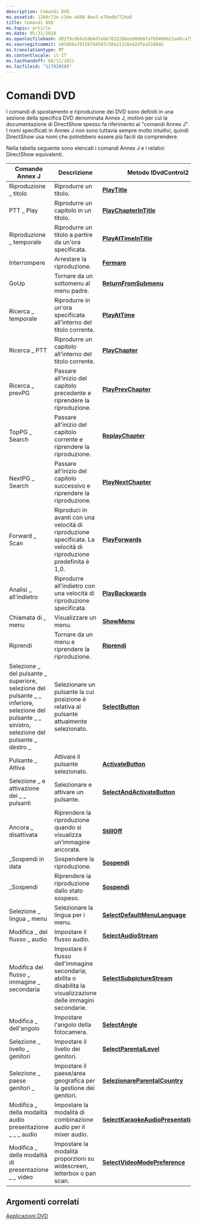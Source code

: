 ```yaml
---
description: Comandi DVD
ms.assetid: 1204c73e-c3de-4488-8ee3-e76edbf72da0
title: Comandi DVD
ms.topic: article
ms.date: 05/31/2018
ms.openlocfilehash: d02f9c0b6a50b6d7eb67832286ee980b0faf69460621a46caf98089efc24b19c
ms.sourcegitcommit: e858bbe701567d4583c50a11326e42d7ea51804b
ms.translationtype: MT
ms.contentlocale: it-IT
ms.lasthandoff: 08/11/2021
ms.locfileid: "117820585"
---
```

# <a name="dvd-commands"></a>Comandi DVD

I comandi di spostamento e riproduzione dei DVD sono definiti in una sezione della specifica DVD denominata Annex J, motivo per cui la documentazione di DirectShow spesso fa riferimento ai "comandi Annex J". I nomi specificati in Annex J non sono tuttavia sempre molto intuitivi, quindi DirectShow usa nomi che potrebbero essere più facili da comprendere.

Nella tabella seguente sono elencati i comandi Annex J e i relativi DirectShow equivalenti.



| Comando Annex J                                                                           | Descrizione                                                                  | Metodo IDvdControl2                                                                           |
|-------------------------------------------------------------------------------------------|------------------------------------------------------------------------------|-----------------------------------------------------------------------------------------------|
| Riproduzione \_ titolo                                                                               | Riprodurre un titolo.                                                                | [**PlayTitle**](/windows/desktop/api/Strmif/nf-strmif-idvdcontrol2-playtitle)                                                   |
| PTT \_ Play                                                                                 | Riprodurre un capitolo in un titolo.                                                   | [**PlayChapterInTitle**](/windows/desktop/api/Strmif/nf-strmif-idvdcontrol2-playchapterintitle)                                 |
| Riproduzione \_ temporale                                                                                | Riprodurre un titolo a partire da un'ora specificata.                                 | [**PlayAtTimeInTitle**](/windows/desktop/api/Strmif/nf-strmif-idvdcontrol2-playattimeintitle)                                   |
| Interrompere                                                                                      | Arrestare la riproduzione.                                                               | [**Fermare**](/windows/desktop/api/Strmif/nf-strmif-idvdcontrol2-stop)                                                             |
| GoUp                                                                                      | Tornare da un sottomenu al menu padre.                                    | [**ReturnFromSubmenu**](/windows/desktop/api/Strmif/nf-strmif-idvdcontrol2-returnfromsubmenu)                                   |
| Ricerca \_ temporale                                                                              | Riprodurre in un'ora specificata all'interno del titolo corrente.                           | [**PlayAtTime**](/windows/desktop/api/Strmif/nf-strmif-idvdcontrol2-playattime)                                                 |
| Ricerca \_ PTT                                                                               | Riprodurre un capitolo all'interno del titolo corrente.                                     | [**PlayChapter**](/windows/desktop/api/Strmif/nf-strmif-idvdcontrol2-playchapter)                                               |
| Ricerca \_ prevPG                                                                            | Passare all'inizio del capitolo precedente e riprendere la riproduzione.                 | [**PlayPrevChapter**](/windows/desktop/api/Strmif/nf-strmif-idvdcontrol2-playprevchapter)                                       |
| TopPG \_ Search                                                                             | Passare all'inizio del capitolo corrente e riprendere la riproduzione.                  | [**ReplayChapter**](/windows/desktop/api/Strmif/nf-strmif-idvdcontrol2-replaychapter)                                           |
| NextPG \_ Search                                                                            | Passare all'inizio del capitolo successivo e riprendere la riproduzione.                     | [**PlayNextChapter**](/windows/desktop/api/Strmif/nf-strmif-idvdcontrol2-playnextchapter)                                       |
| Forward \_ Scan                                                                             | Riproduci in avanti con una velocità di riproduzione specificata. La velocità di riproduzione predefinita è 1,0. | [**PlayForwards**](/windows/desktop/api/Strmif/nf-strmif-idvdcontrol2-playforwards)                                             |
| Analisi \_ all'indietro                                                                            | Riprodurre all'indietro con una velocità di riproduzione specificata.                                  | [**PlayBackwards**](/windows/desktop/api/Strmif/nf-strmif-idvdcontrol2-playbackwards)                                           |
| Chiamata di \_ menu                                                                                | Visualizzare un menu.                                                                 | [**ShowMenu**](/windows/desktop/api/Strmif/nf-strmif-idvdcontrol2-showmenu)                                                     |
| Riprendi                                                                                    | Tornare da un menu e riprendere la riproduzione.                                      | [**Riprendi**](/windows/desktop/api/Strmif/nf-strmif-idvdcontrol2-resume)                                                         |
| Selezione \_ del pulsante \_ superiore, selezione del pulsante \_ \_ inferiore, selezione del pulsante \_ \_ sinistro, selezione del pulsante \_ destro \_ | Selezionare un pulsante la cui posizione è relativa al pulsante attualmente selezionato. | [**SelectButton**](/windows/desktop/api/Strmif/nf-strmif-idvdcontrol2-selectbutton)                                             |
| Pulsante \_ Attiva                                                                          | Attivare il pulsante selezionato.                                                | [**ActivateButton**](/windows/desktop/api/Strmif/nf-strmif-idvdcontrol2-activatebutton)                                         |
| Selezione \_ e attivazione dei \_ \_ pulsanti                                                             | Selezionare e attivare un pulsante.                                                | [**SelectAndActivateButton**](/windows/desktop/api/Strmif/nf-strmif-idvdcontrol2-selectandactivatebutton)                       |
| Ancora \_ disattivata                                                                                | Riprendere la riproduzione quando si visualizza un'immagine ancorata.                               | [**StillOff**](/windows/desktop/api/Strmif/nf-strmif-idvdcontrol2-stilloff)                                                     |
| \_Sospendi in data                                                                                 | Sospendere la riproduzione.                                                              | [**Sospendi**](/windows/desktop/api/Strmif/nf-strmif-idvdcontrol2-pause)                                                           |
| \_Sospendi                                                                                | Riprendere la riproduzione dallo stato sospeso.                                       | [**Sospendi**](/windows/desktop/api/Strmif/nf-strmif-idvdcontrol2-pause)                                                           |
| Selezione \_ lingua \_ menu                                                                    | Selezionare la lingua per i menu.                                               | [**SelectDefaultMenuLanguage**](/windows/desktop/api/Strmif/nf-strmif-idvdcontrol2-selectdefaultmenulanguage)                   |
| Modifica \_ del flusso \_ audio                                                                     | Impostare il flusso audio.                                                        | [**SelectAudioStream**](/windows/desktop/api/Strmif/nf-strmif-idvdcontrol2-selectaudiostream)                                   |
| Modifica del flusso \_ immagine \_ secondaria                                                               | Impostare il flusso dell'immagine secondaria; abilita o disabilita la visualizzazione delle immagini secondarie.             | [**SelectSubpictureStream**](/windows/desktop/api/Strmif/nf-strmif-idvdcontrol2-selectsubpicturestream)                         |
| Modifica \_ dell'angolo                                                                             | Impostare l'angolo della fotocamera.                                                        | [**SelectAngle**](/windows/desktop/api/Strmif/nf-strmif-idvdcontrol2-selectangle)                                               |
| Selezione \_ livello \_ genitori                                                                   | Impostare il livello dei genitori.                                                      | [**SelectParentalLevel**](/windows/desktop/api/Strmif/nf-strmif-idvdcontrol2-selectparentallevel)                               |
| Selezione \_ paese genitori \_                                                                 | Impostare il paese/area geografica per la gestione dei genitori.                              | [**SelezionareParentalCountry**](/windows/desktop/api/Strmif/nf-strmif-idvdcontrol2-selectparentalcountry)                           |
| Modifica \_ della modalità audio presentazione \_ \_ \_ audio                                                | Impostare la modalità di combinazione audio per il mixer audio.                                       | [**SelectKaraokeAudioPresentationMode**](/windows/desktop/api/Strmif/nf-strmif-idvdcontrol2-selectkaraokeaudiopresentationmode) |
| Modifica \_ della modalità di presentazione \_ \_ video                                                         | Impostare la modalità proporzioni su widescreen, letterbox o pan scan.             | [**SelectVideoModePreference**](/windows/desktop/api/Strmif/nf-strmif-idvdcontrol2-selectvideomodepreference)                   |



 

## <a name="related-topics"></a>Argomenti correlati

<dl> <dt>

[Applicazioni DVD](dvd-applications.md)
</dt> </dl>

 

 



